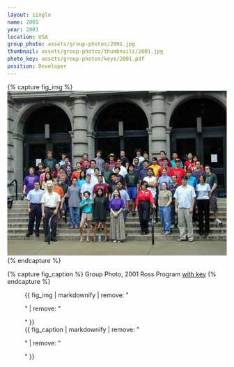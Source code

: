 ```yaml
---
layout: single
name: 2001
year: 2001
location: USA
group_photo: assets/group-photos/2001.jpg
thumbnail: assets/group-photos/thumbnails/2001.jpg
photo_key: assets/group-photos/keys/2001.pdf
position: Developer
---
```

{% capture fig_img %}
[![2001](/assets/group-photos/2001.jpg)](/assets/group-photos/keys/2001.pdf)
{% endcapture %}

{% capture fig_caption %}
Group Photo, 2001 Ross Program [with key](/assets/group-photos/keys/2001.pdf)
{% endcapture %}

<figure>
  {{ fig_img | markdownify | remove: "<p>" | remove: "</p>" }}
  <figcaption>{{ fig_caption | markdownify | remove: "<p>" | remove: "</p>" }}</figcaption>
</figure>
